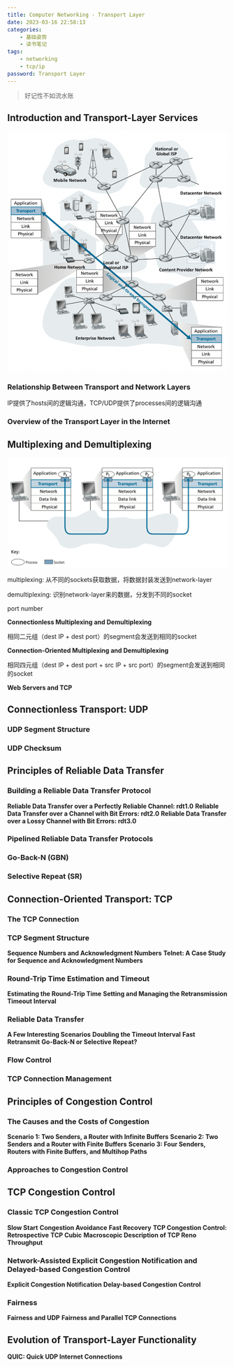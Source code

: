 ```yaml
---
title: Computer Networking - Transport Layer
date: 2023-03-16 22:58:13
categories:
    - 基础姿势
    - 读书笔记
tags:
    - networking
    - tcp/ip
password: Transport Layer
---
```


>好记性不如流水账

## Introduction and Transport-Layer Services

![](reading-memo-networking-top-down-ch2/截屏2023-03-17%2010.42.56.png)

### Relationship Between Transport and Network Layers

IP提供了hosts间的逻辑沟通，TCP/UDP提供了processes间的逻辑沟通

### Overview of the Transport Layer in the Internet


## Multiplexing and Demultiplexing

![](reading-memo-networking-top-down-ch2/截屏2023-03-17%2011.07.13.png)

multiplexing: 从不同的sockets获取数据，将数据封装发送到network-layer

demultiplexing: 识别network-layer来的数据，分发到不同的socket

port number

**Connectionless Multiplexing and Demultiplexing**

相同二元组（dest IP + dest port）的segment会发送到相同的socket

**Connection-Oriented Multiplexing and Demultiplexing**

相同四元组（dest IP + dest port + src IP + src port）的segment会发送到相同的socket

**Web Servers and TCP**
## Connectionless Transport: UDP
### UDP Segment Structure
### UDP Checksum
## Principles of Reliable Data Transfer
### Building a Reliable Data Transfer Protocol
**Reliable Data Transfer over a Perfectly Reliable Channel: rdt1.0**
**Reliable Data Transfer over a Channel with Bit Errors: rdt2.0**
**Reliable Data Transfer over a Lossy Channel with Bit Errors: rdt3.0**
### Pipelined Reliable Data Transfer Protocols
### Go-Back-N (GBN)
### Selective Repeat (SR)
## Connection-Oriented Transport: TCP
### The TCP Connection
### TCP Segment Structure
**Sequence Numbers and Acknowledgment Numbers**
**Telnet: A Case Study for Sequence and Acknowledgment Numbers**
### Round-Trip Time Estimation and Timeout
**Estimating the Round-Trip Time**
**Setting and Managing the Retransmission Timeout Interval**
### Reliable Data Transfer
**A Few Interesting Scenarios**
**Doubling the Timeout Interval**
**Fast Retransmit**
**Go-Back-N or Selective Repeat?**
### Flow Control
### TCP Connection Management
## Principles of Congestion Control
### The Causes and the Costs of Congestion
**Scenario 1: Two Senders, a Router with Infinite Buffers**
**Scenario 2: Two Senders and a Router with Finite Buffers**
**Scenario 3: Four Senders, Routers with Finite Buffers, and Multihop Paths**
### Approaches to Congestion Control
## TCP Congestion Control
### Classic TCP Congestion Control
**Slow Start**
**Congestion Avoidance**
**Fast Recovery**
**TCP Congestion Control: Retrospective**
**TCP Cubic**
**Macroscopic Description of TCP Reno Throughput**
### Network-Assisted Explicit Congestion Notification and Delayed-based Congestion Control
**Explicit Congestion Notification**
**Delay-based Congestion Control**
### Fairness
**Fairness and UDP**
**Fairness and Parallel TCP Connections**
## Evolution of Transport-Layer Functionality
**QUIC: Quick UDP Internet Connections**

